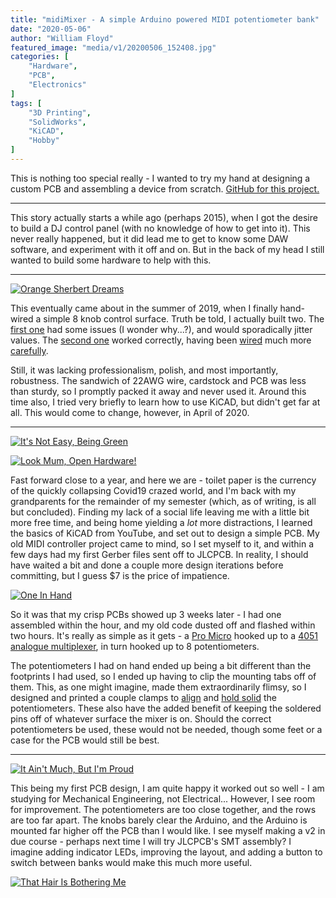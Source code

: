 ```yaml
---
title: "midiMixer - A simple Arduino powered MIDI potentiometer bank"
date: "2020-05-06"
author: "William Floyd"
featured_image: "media/v1/20200506_152408.jpg"
categories: [
    "Hardware",
    "PCB",
    "Electronics"
]
tags: [
    "3D Printing",
    "SolidWorks",
    "KiCAD",
    "Hobby"
]
---
```


This is nothing too special really - I wanted to try my hand at designing a custom PCB and assembling a device from scratch.
[GitHub for this project.](https://github.com/W-Floyd/midiMixer)

***

This story actually starts a while ago (perhaps 2015), when I got the desire to build a DJ control panel (with no knowledge of how to get into it).
This never really happened, but it did lead me to get to know some DAW software, and experiment with it off and on.
But in the back of my head I still wanted to build some hardware to help with this.

***

[![Orange Sherbert Dreams](media/handwired/20190811_004928.jpg)](media/src/handwired/20190811_004928.jpg)

This eventually came about in the summer of 2019, when I finally hand-wired a simple 8 knob control surface.
Truth be told, I actually built two.
The [first one](media/handwired/20190811_005806.jpg) had some issues (I wonder why...?), and would sporadically jitter values.
The [second one](media/handwired/20190812_181606.jpg) worked correctly, having been [wired](media/handwired/20190811_195900.jpg) much more [carefully](media/handwired/20190811_200447.jpg).

Still, it was lacking professionalism, polish, and most importantly, robustness.
The sandwich of 22AWG wire, cardstock and PCB was less than sturdy, so I promptly packed it away and never used it.
Around this time also, I tried very briefly to learn how to use KiCAD, but didn't get far at all.
This would come to change, however, in April of 2020.

***

[![It's Not Easy, Being Green](media/v1/20200506_152328.jpg)](media/src/v1/20200506_152328.jpg)

[![Look Mum, Open Hardware!](media/v1/20200506_152317.jpg)](media/src/v1/20200506_152317.jpg)

Fast forward close to a year, and here we are - toilet paper is the currency of the quickly collapsing Covid19 crazed world, and I'm back with my grandparents for the remainder of my semester (which, as of writing, is all but concluded).
Finding my lack of a social life leaving me with a little bit more free time, and being home yielding a *lot* more distractions, I learned the basics of KiCAD from YouTube, and set out to design a simple PCB.
My old MIDI controller project came to mind, so I set myself to it, and within a few days had my first Gerber files sent off to JLCPCB.
In reality, I should have waited a bit and done a couple more design iterations before committing, but I guess $7 is the price of impatience.

[![One In Hand](media/v1/20200506_151852.jpg)](media/src/v1/20200506_151852.jpg)

So it was that my crisp PCBs showed up 3 weeks later - I had one assembled within the hour, and my old code dusted off and flashed within two hours.
It's really as simple as it gets - a [Pro Micro](media/v1/20200506_152023.jpg) hooked up to a [4051 analogue multiplexer](media/v1/20200506_152016.jpg), in turn hooked up to 8 potentiometers.

The potentiometers I had on hand ended up being a bit different than the footprints I had used, so I ended up having to clip the mounting tabs off of them.
This, as one might imagine, made them extraordinarily flimsy, so I designed and printed a couple clamps to [align](media/v1/20200506_151947.jpg) and [hold solid](media/v1/20200506_152003.jpg) the potentiometers.
These also have the added benefit of keeping the soldered pins off of whatever surface the mixer is on.
Should the correct potentiometers be used, these would not be needed, though some feet or a case for the PCB would still be best.

***

[![It Ain't Much, But I'm Proud](media/v1/20200506_152248.jpg)](media/src/v1/20200506_152248.jpg)

This being my first PCB design, I am quite happy it worked out so well - I am studying for Mechanical Engineering, not Electrical...
However, I see room for improvement.
The potentiometers are too close together, and the rows are too far apart.
The knobs barely clear the Arduino, and the Arduino is mounted far higher off the PCB than I would like.
I see myself making a v2 in due course - perhaps next time I will try JLCPCB's SMT assembly?
I imagine adding indicator LEDs, improving the layout, and adding a button to switch between banks would make this much more useful.

[![That Hair Is Bothering Me](media/v1/20200506_151947.jpg)](media/src/v1/20200506_151947.jpg)